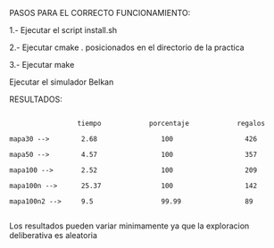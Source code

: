 PASOS PARA EL CORRECTO FUNCIONAMIENTO:

1.- Ejecutar el script install.sh

2.- Ejecutar cmake . posicionados en el directorio de la practica

3.- Ejecutar make

Ejecutar el simulador Belkan


RESULTADOS:
<pre><code>
                 tiempo            porcentaje            regalos            

mapa30 -->        2.68                100                  426

mapa50 -->        4.57                100                  357

mapa100 -->       2.52                100                  209

mapa100n -->      25.37               100                  142

mapa100n2 -->     9.5                 99.99                89

</code></pre>

Los resultados pueden variar minimamente ya que la exploracion deliberativa es aleatoria
